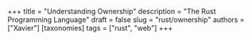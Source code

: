 +++
title = "Understanding Ownership"
description = "The Rust Programming Language"
draft = false
slug = "rust/ownership"
authors = ["Xavier"]
[taxonomies]
tags = ["rust", "web"]
+++
